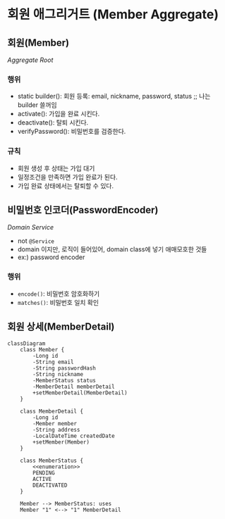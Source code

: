# 회원 애그리거트 (Member Aggregate)

## 회원(Member)
_Aggregate Root_
### 행위
- static builder(): 회원 등록: email, nickname, password, status ;; 나는 builder 쓸꺼임
- activate(): 가입을 완료 시킨다.
- deactivate(): 탈퇴 시킨다.
- verifyPassword(): 비밀번호를 검증한다.

### 규칙
- 회원 생성 후 상태는 가입 대기
- 일정조건을 만족하면 가입 완료가 된다.
- 가입 완료 상태에서는 탈퇴할 수 있다.


## 비밀번호 인코더(PasswordEncoder)
_Domain Service_
- not `@Service`
- domain 이지만, 로직이 들어있어, domain class에 넣기 애매모호한 것들
- ex:) password encoder 

### 행위
- `encode()`: 비밀번호 암호화하기
- `matches()`: 비밀번호 일치 확인


## 회원 상세(MemberDetail)

```mermaid
classDiagram
    class Member {
        -Long id 
        -String email 
        -String passwordHash 
        -String nickname 
        -MemberStatus status 
        -MemberDetail memberDetail
        +setMemberDetail(MemberDetail)
    }

    class MemberDetail {
        -Long id 
        -Member member 
        -String address 
        -LocalDateTime createdDate 
        +setMember(Member)
    }

    class MemberStatus {
        <<enumeration>>
        PENDING
        ACTIVE
        DEACTIVATED
    }

    Member --> MemberStatus: uses
    Member "1" <--> "1" MemberDetail

```
